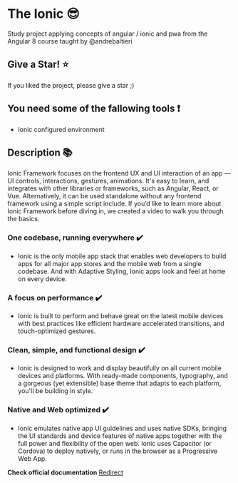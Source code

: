 # The Ionic :sunglasses:
Study project applying concepts of angular / ionic and pwa from the Angular 8 course taught by @andrebaltieri

## Give a Star! :star:
If you liked the project, please give a star ;)

## You need some of the fallowing tools :exclamation:
- Ionic  configured environment 
 
## Description :books:

Ionic Framework focuses on the frontend UX and UI interaction of an app — UI controls, interactions, gestures, animations. 
It's easy to learn, and integrates with other libraries or frameworks, such as Angular, React, or Vue. Alternatively, 
it can be used standalone without any frontend framework using a simple script include. 
If you’d like to learn more about Ionic Framework before diving in, we created a video to walk you through the basics.

### One codebase, running everywhere :heavy_check_mark:

- Ionic is the only mobile app stack that enables web developers to build apps for all major app stores and the mobile web from a single codebase. 
And with Adaptive Styling, Ionic apps look and feel at home on every device.

### A focus on performance :heavy_check_mark:

- Ionic is built to perform and behave great on the latest mobile devices with best practices like efficient hardware accelerated transitions, and touch-optimized gestures.

### Clean, simple, and functional design :heavy_check_mark:

- Ionic is designed to work and display beautifully on all current mobile devices and platforms. 
With ready-made components, typography, and a gorgeous (yet extensible) base theme that adapts to each platform, you'll be building in style.

### Native and Web optimized :heavy_check_mark:

- Ionic emulates native app UI guidelines and uses native SDKs, bringing the UI standards and device features of native apps together with the full power and flexibility of the open web. 
Ionic uses Capacitor (or Cordova) to deploy natively, or runs in the browser as a Progressive Web App.

**Check official documentation** [Redirect](https://ionicframework.com/start#basics)
